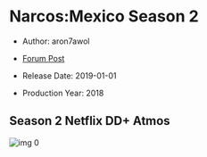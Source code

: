 # Narcos:Mexico Season 2

* Author: aron7awol

* [Forum Post](https://www.avsforum.com/threads/bass-eq-for-filtered-movies.2995212/post-59242400)

* Release Date: 2019-01-01
* Production Year: 2018

## Season 2 Netflix DD+ Atmos

![img 0](https://i.imgur.com/uRYW3HA.jpg)

